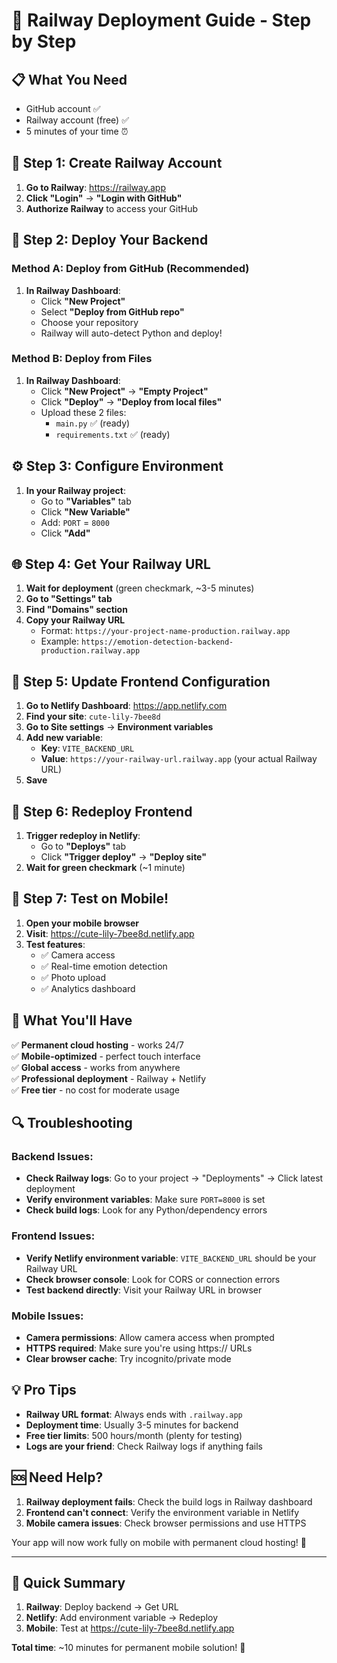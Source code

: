 # 🚀 Railway Deployment Guide - Step by Step

## 📋 What You Need
- GitHub account ✅
- Railway account (free) ✅
- 5 minutes of your time ⏰

## 🎯 Step 1: Create Railway Account

1. **Go to Railway**: https://railway.app
2. **Click "Login"** → **"Login with GitHub"**
3. **Authorize Railway** to access your GitHub

## 🚀 Step 2: Deploy Your Backend

### Method A: Deploy from GitHub (Recommended)

1. **In Railway Dashboard**:
   - Click **"New Project"**
   - Select **"Deploy from GitHub repo"**
   - Choose your repository
   - Railway will auto-detect Python and deploy!

### Method B: Deploy from Files

1. **In Railway Dashboard**:
   - Click **"New Project"** → **"Empty Project"**
   - Click **"Deploy"** → **"Deploy from local files"**
   - Upload these 2 files:
     - `main.py` ✅ (ready)
     - `requirements.txt` ✅ (ready)

## ⚙️ Step 3: Configure Environment

1. **In your Railway project**:
   - Go to **"Variables"** tab
   - Click **"New Variable"**
   - Add: `PORT` = `8000`
   - Click **"Add"**

## 🌐 Step 4: Get Your Railway URL

1. **Wait for deployment** (green checkmark, ~3-5 minutes)
2. **Go to "Settings" tab**
3. **Find "Domains" section**
4. **Copy your Railway URL**
   - Format: `https://your-project-name-production.railway.app`
   - Example: `https://emotion-detection-backend-production.railway.app`

## 🔧 Step 5: Update Frontend Configuration

1. **Go to Netlify Dashboard**: https://app.netlify.com
2. **Find your site**: `cute-lily-7bee8d`
3. **Go to Site settings** → **Environment variables**
4. **Add new variable**:
   - **Key**: `VITE_BACKEND_URL`
   - **Value**: `https://your-railway-url.railway.app` (your actual Railway URL)
5. **Save**

## 🚀 Step 6: Redeploy Frontend

1. **Trigger redeploy in Netlify**:
   - Go to **"Deploys"** tab
   - Click **"Trigger deploy"** → **"Deploy site"**
2. **Wait for green checkmark** (~1 minute)

## 📱 Step 7: Test on Mobile!

1. **Open your mobile browser**
2. **Visit**: https://cute-lily-7bee8d.netlify.app
3. **Test features**:
   - ✅ Camera access
   - ✅ Real-time emotion detection
   - ✅ Photo upload
   - ✅ Analytics dashboard

## 🎉 What You'll Have

✅ **Permanent cloud hosting** - works 24/7  
✅ **Mobile-optimized** - perfect touch interface  
✅ **Global access** - works from anywhere  
✅ **Professional deployment** - Railway + Netlify  
✅ **Free tier** - no cost for moderate usage  

## 🔍 Troubleshooting

### Backend Issues:
- **Check Railway logs**: Go to your project → "Deployments" → Click latest deployment
- **Verify environment variables**: Make sure `PORT=8000` is set
- **Check build logs**: Look for any Python/dependency errors

### Frontend Issues:
- **Verify Netlify environment variable**: `VITE_BACKEND_URL` should be your Railway URL
- **Check browser console**: Look for CORS or connection errors
- **Test backend directly**: Visit your Railway URL in browser

### Mobile Issues:
- **Camera permissions**: Allow camera access when prompted
- **HTTPS required**: Make sure you're using https:// URLs
- **Clear browser cache**: Try incognito/private mode

## 💡 Pro Tips

- **Railway URL format**: Always ends with `.railway.app`
- **Deployment time**: Usually 3-5 minutes for backend
- **Free tier limits**: 500 hours/month (plenty for testing)
- **Logs are your friend**: Check Railway logs if anything fails

## 🆘 Need Help?

1. **Railway deployment fails**: Check the build logs in Railway dashboard
2. **Frontend can't connect**: Verify the environment variable in Netlify
3. **Mobile camera issues**: Check browser permissions and use HTTPS

Your app will now work fully on mobile with permanent cloud hosting! 🎉

---

## 🎯 Quick Summary

1. **Railway**: Deploy backend → Get URL
2. **Netlify**: Add environment variable → Redeploy
3. **Mobile**: Test at https://cute-lily-7bee8d.netlify.app

**Total time**: ~10 minutes for permanent mobile solution! 🚀